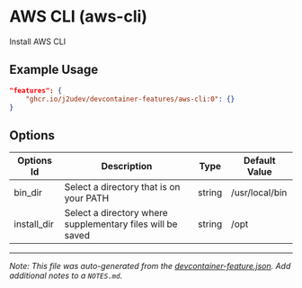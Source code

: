 
# AWS CLI (aws-cli)

Install AWS CLI

## Example Usage

```json
"features": {
    "ghcr.io/j2udev/devcontainer-features/aws-cli:0": {}
}
```

## Options

| Options Id | Description | Type | Default Value |
|-----|-----|-----|-----|
| bin_dir | Select a directory that is on your PATH | string | /usr/local/bin |
| install_dir | Select a directory where supplementary files will be saved | string | /opt |



---

_Note: This file was auto-generated from the [devcontainer-feature.json](devcontainer-feature.json).  Add additional notes to a `NOTES.md`._
